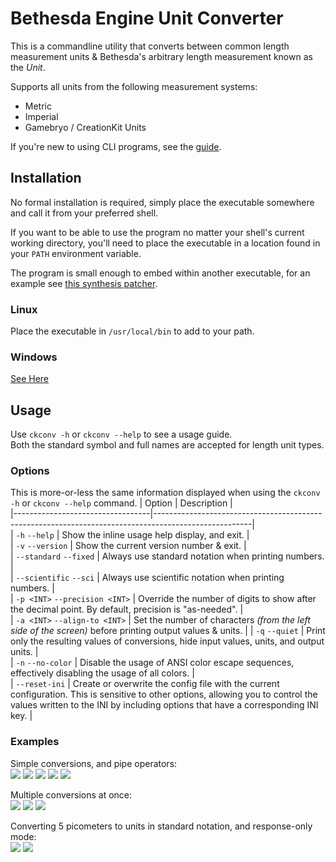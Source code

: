 # Bethesda Engine Unit Converter
  This is a commandline utility that converts between common length measurement units & Bethesda's arbitrary length measurement known as the _Unit_.  
  
  Supports all units from the following measurement systems:
  - Metric
  - Imperial
  - Gamebryo / CreationKit Units

  If you're new to using CLI programs, see the [guide](https://github.com/radj307/Gamebryo-Engine-Unit-Converter/wiki#detailed-usage-guide-for-less-experienced-terminal-users).

## Installation
  No formal installation is required, simply place the executable somewhere and call it from your preferred shell.
  
  If you want to be able to use the program no matter your shell's current working directory, you'll need to place the executable in a location found in your `PATH` environment variable.  
  
  The program is small enough to embed within another executable, for an example see [this synthesis patcher](https://github.com/radj307/Metric-Units-Patcher).
  
  ### Linux
  Place the executable in `/usr/local/bin` to add to your path.
  
  ### Windows
  [See Here](https://stackoverflow.com/a/9546345/8705305)
  
## Usage  
  Use `ckconv -h` or `ckconv --help` to see a usage guide.  
  Both the standard symbol and full names are accepted for length unit types.  
  
  ### Options
  This is more-or-less the same information displayed when using the `ckconv -h` or `ckconv --help` command.
  | Option                           | Description                                                                                          |  
  |----------------------------------|------------------------------------------------------------------------------------------------------|  
  | `-h` `--help`                    | Show the inline usage help display, and exit.                                                        |  
  | `-v` `--version`                 | Show the current version number & exit.                                                              |  
  | `--standard`  `--fixed`          | Always use standard notation when printing numbers.                                                  |  
  | `--scientific`  `--sci`          | Always use scientific notation when printing numbers.                                                |  
  | `-p <INT>`  `--precision <INT>`  | Override the number of digits to show after the decimal point. By default, precision is "as-needed". |  
  | `-a <INT>`  `--align-to <INT>`   | Set the number of characters _(from the left side of the screen)_ before printing output values & units. |
  | `-q` `--quiet`                   | Print only the resulting values of conversions, hide input values, units, and output units.          |  
  | `-n` `--no-color`                | Disable the usage of ANSI color escape sequences, effectively disabling the usage of all colors.     |  
  | `--reset-ini`                    | Create or overwrite the config file with the current configuration. This is sensitive to other options, allowing you to control the values written to the INI by including options that have a corresponding INI key. |  
  
  ### Examples
  Simple conversions, and pipe operators:  
  ![](https://i.imgur.com/eoeCV8t.png)
  ![](https://i.imgur.com/djxJO0t.png)
  ![](https://i.imgur.com/AH01PU6.png)
  ![](https://i.imgur.com/djxJO0t.png)
  ![](https://i.imgur.com/02IlBID.png)  
  
  Multiple conversions at once:  
  ![](https://i.imgur.com/TPmpR1W.png)
  ![](https://i.imgur.com/djxJO0t.png)
  ![](https://i.imgur.com/WvhAz51.png)
  
  Converting 5 picometers to units in standard notation, and response-only mode:  
  ![](https://i.imgur.com/HoykBM7.png)
  ![](https://i.imgur.com/fLj1yvU.png)
